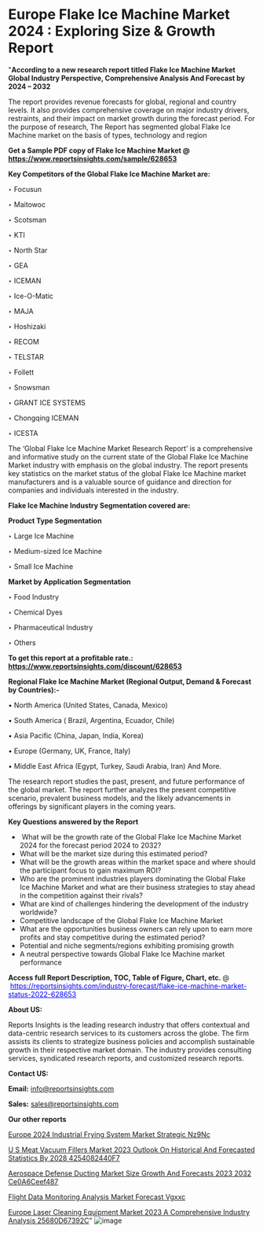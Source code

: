 # Europe Flake Ice Machine Market 2024 : Exploring Size & Growth Report

"<strong>According to a new research report titled Flake Ice Machine Market Global Industry Perspective, Comprehensive Analysis And Forecast by 2024 – 2032</strong>

The report provides revenue forecasts for global, regional and country levels. It also provides comprehensive coverage on major industry drivers, restraints, and their impact on market growth during the forecast period. For the purpose of research, The Report has segmented global Flake Ice Machine market on the basis of types, technology and region

<strong>Get a Sample PDF copy of Flake Ice Machine Market </strong><strong>@<a href=https://www.reportsinsights.com/sample/628653 style=color:#0000ff;> https://www.reportsinsights.com/sample/628653</a></strong></font>

<strong>Key Competitors of the Global Flake Ice Machine Market are:</strong>

‣ Focusun

‣ Maitowoc

‣ Scotsman

‣ KTI

‣ North Star

‣ GEA

‣ ICEMAN

‣ Ice-O-Matic

‣ MAJA

‣ Hoshizaki

‣ RECOM

‣ TELSTAR

‣ Follett

‣ Snowsman

‣ GRANT ICE SYSTEMS

‣ Chongqing ICEMAN

‣ ICESTA

The ‘Global Flake Ice Machine Market Research Report’ is a comprehensive and informative study on the current state of the Global Flake Ice Machine Market industry with emphasis on the global industry. The report presents key statistics on the market status of the global Flake Ice Machine market manufacturers and is a valuable source of guidance and direction for companies and individuals interested in the industry.

<strong>Flake Ice Machine Industry Segmentation covered are:</strong>

<strong>Product Type Segmentation</strong>

‣    Large Ice Machine

‣ Medium-sized Ice Machine

‣ Small Ice Machine

<strong>Market by Application Segmentation</strong>

‣   Food Industry

‣ Chemical Dyes

‣ Pharmaceutical Industry

‣ Others

<strong>To get this report at a profitable rate.: <a href=https://www.reportsinsights.com/discount/628653 style=color:#0000ff;>https://www.reportsinsights.com/discount/628653</a></strong></font>

<strong>Regional Flake Ice Machine Market (Regional Output, Demand &amp; Forecast by Countries):-</strong>

• North America (United States, Canada, Mexico)

• South America ( Brazil, Argentina, Ecuador, Chile)

• Asia Pacific (China, Japan, India, Korea)

• Europe (Germany, UK, France, Italy)

• Middle East Africa (Egypt, Turkey, Saudi Arabia, Iran) And More.

The research report studies the past, present, and future performance of the global market. The report further analyzes the present competitive scenario, prevalent business models, and the likely advancements in offerings by significant players in the coming years.

<strong>Key Questions answered by the Report</strong>
<ul>
  <li> What will be the growth rate of the Global Flake Ice Machine Market 2024 for the forecast period 2024 to 2032?</li>
  <li>What will be the market size during this estimated period?</li>
  <li>What will be the growth areas within the market space and where should the participant focus to gain maximum ROI?</li>
  <li>Who are the prominent industries players dominating the Global Flake Ice Machine Market and what are their business strategies to stay ahead in the competition against their rivals?</li>
  <li>What are kind of challenges hindering the development of the industry worldwide?</li>
  <li>Competitive landscape of the Global Flake Ice Machine Market</li>
  <li>What are the opportunities business owners can rely upon to earn more profits and stay competitive during the estimated period?</li>
  <li>Potential and niche segments/regions exhibiting promising growth</li>
  <li>A neutral perspective towards Global Flake Ice Machine market performance</li>
</ul>
<strong>Access full Report Description, TOC, Table of Figure, Chart, etc. </strong>@  <a href=https://reportsinsights.com/industry-forecast/flake-ice-machine-market-status-2022-628653 style=color:#0000ff;>https://reportsinsights.com/industry-forecast/flake-ice-machine-market-status-2022-628653</a></font>

<strong><strong>About US</strong>:</strong>

Reports Insights is the leading research industry that offers contextual and data-centric research services to its customers across the globe. The firm assists its clients to strategize business policies and accomplish sustainable growth in their respective market domain. The industry provides consulting services, syndicated research reports, and customized research reports.

<strong>Contact US:</strong>

<p class=""""><b>Email:</b> <a href=mailto:info@reportsinsights.com>info@reportsinsights.com</a></p>
<p class=""""><b>Sales:</b> <a href=mailto:sales@reportsinsights.com>sales@reportsinsights.com</a></p>

<strong>Our other reports</strong>

<a href=https://www.linkedin.com/pulse/europe-2024-industrial-frying-system-market-strategic-nz9nc/>Europe 2024 Industrial Frying System Market Strategic Nz9Nc</a>

<a href=https://medium.com/@shreyaw909/u-s-meat-vacuum-fillers-market-2023-outlook-on-historical-and-forecasted-statistics-by-2028-4254082440f7>U S Meat Vacuum Fillers Market 2023 Outlook On Historical And Forecasted Statistics By 2028 4254082440F7</a>

<a href=https://medium.com/@aanandimane055/aerospace-defense-ducting-market-size-growth-and-forecasts-2023-2032-ce0a6ceef487>Aerospace Defense Ducting Market Size Growth And Forecasts 2023 2032 Ce0A6Ceef487</a>

<a href=https://www.linkedin.com/pulse/flight-data-monitoring-analysis-market-forecast-vgxxc/>Flight Data Monitoring Analysis Market Forecast Vgxxc</a>

<a href=https://medium.com/@aanarkumar6/europe-laser-cleaning-equipment-market-2023-a-comprehensive-industry-analysis-25680d67392c>Europe Laser Cleaning Equipment Market 2023 A Comprehensive Industry Analysis 25680D67392C</a>"
![image](https://github.com/aakesh123242/RIMarket/assets/158431203/38e5c271-bb99-427f-b4a9-b82e9d5f2833)
